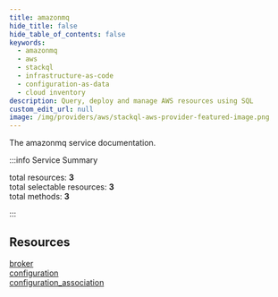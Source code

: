 ```yaml
---
title: amazonmq
hide_title: false
hide_table_of_contents: false
keywords:
  - amazonmq
  - aws
  - stackql
  - infrastructure-as-code
  - configuration-as-data
  - cloud inventory
description: Query, deploy and manage AWS resources using SQL
custom_edit_url: null
image: /img/providers/aws/stackql-aws-provider-featured-image.png
---
```


The amazonmq service documentation.

:::info Service Summary

<div class="row">
<div class="providerDocColumn">
<span>total resources:&nbsp;<b>3</b></span><br />
<span>total selectable resources:&nbsp;<b>3</b></span><br />
<span>total methods:&nbsp;<b>3</b></span><br />
</div>
</div>

:::

## Resources
<div class="row">
<div class="providerDocColumn">
<a href="/providers/aws/amazonmq/broker/">broker</a><br />
<a href="/providers/aws/amazonmq/configuration/">configuration</a>
</div>
<div class="providerDocColumn">
<a href="/providers/aws/amazonmq/configuration_association/">configuration_association</a>
</div>
</div>